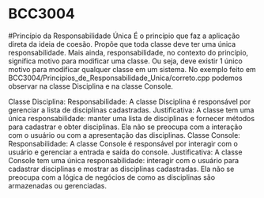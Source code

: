 # BCC3004

#Princípio da Responsabilidade Única
É o princípio que faz a aplicação direta da ideia de coesão. Propõe que toda classe deve ter uma única responsabilidade. Mais ainda, responsabilidade, no contexto do princípio, significa motivo para modificar uma classe. Ou seja, deve existir 1 único motivo para modificar qualquer classe em um sistema.
No exemplo feito em BCC3004/Principios_de_Responsabilidade_Unica/correto.cpp podemos observar na classe Disciplina e na classe Console.

Classe Disciplina:
Responsabilidade: A classe Disciplina é responsável por gerenciar a lista de disciplinas cadastradas.
Justificativa: A classe tem uma única responsabilidade: manter uma lista de disciplinas e fornecer métodos para cadastrar e obter disciplinas. Ela não se preocupa com a interação com o usuário ou com a apresentação das disciplinas.
Classe Console:
Responsabilidade: A classe Console é responsável por interagir com o usuário e gerenciar a entrada e saída do console.
Justificativa: A classe Console tem uma única responsabilidade: interagir com o usuário para cadastrar disciplinas e mostrar as disciplinas cadastradas. Ela não se preocupa com a lógica de negócios de como as disciplinas são armazenadas ou gerenciadas.
